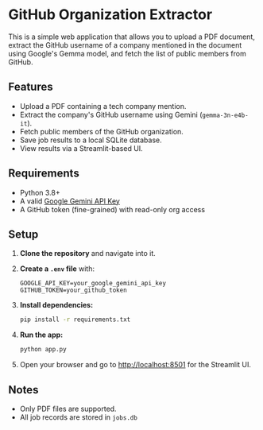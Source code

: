# GitHub Organization Extractor

This is a simple web application that allows you to upload a PDF document, extract the GitHub username of a company mentioned in the document using Google's Gemma model, and fetch the list of public members from GitHub.

## Features

- Upload a PDF containing a tech company mention.
- Extract the company's GitHub username using Gemini (`gemma-3n-e4b-it`).
- Fetch public members of the GitHub organization.
- Save job results to a local SQLite database.
- View results via a Streamlit-based UI.

## Requirements

- Python 3.8+
- A valid [Google Gemini API Key](https://ai.google.dev/)
- A GitHub token (fine-grained) with read-only org access

## Setup

1. **Clone the repository** and navigate into it.

2. **Create a `.env` file** with:
    ```env
    GOOGLE_API_KEY=your_google_gemini_api_key
    GITHUB_TOKEN=your_github_token
    ```

3. **Install dependencies:**
    ```bash
    pip install -r requirements.txt
    ```

4. **Run the app:**
    ```bash
    python app.py
    ```

5. Open your browser and go to [http://localhost:8501](http://localhost:8501) for the Streamlit UI.

## Notes

- Only PDF files are supported.
- All job records are stored in `jobs.db`